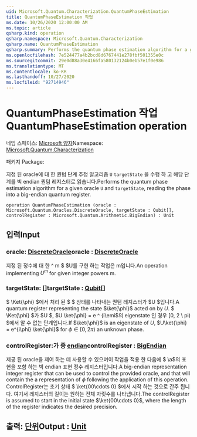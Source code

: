 ```yaml
---
uid: Microsoft.Quantum.Characterization.QuantumPhaseEstimation
title: QuantumPhaseEstimation 작업
ms.date: 10/26/2020 12:00:00 AM
ms.topic: article
qsharp.kind: operation
qsharp.namespace: Microsoft.Quantum.Characterization
qsharp.name: QuantumPhaseEstimation
qsharp.summary: Performs the quantum phase estimation algorithm for a given oracle `U` and `targetState`, reading the phase into a big-endian quantum register.
ms.openlocfilehash: 7e524477a4b2bcd8d6767441e278fbf501355e0c
ms.sourcegitcommit: 29e0d88a30e4166fa580132124b0eb57e1f0e986
ms.translationtype: MT
ms.contentlocale: ko-KR
ms.lasthandoff: 10/27/2020
ms.locfileid: "92714946"
---
```

# <a name="quantumphaseestimation-operation"></a><span data-ttu-id="acf07-102">QuantumPhaseEstimation 작업</span><span class="sxs-lookup"><span data-stu-id="acf07-102">QuantumPhaseEstimation operation</span></span>

<span data-ttu-id="acf07-103">네임 스페이스: [Microsoft 양자](xref:Microsoft.Quantum.Characterization)</span><span class="sxs-lookup"><span data-stu-id="acf07-103">Namespace: [Microsoft.Quantum.Characterization](xref:Microsoft.Quantum.Characterization)</span></span>

<span data-ttu-id="acf07-104">패키지 [](https://nuget.org/packages/)</span><span class="sxs-lookup"><span data-stu-id="acf07-104">Package: [](https://nuget.org/packages/)</span></span>


<span data-ttu-id="acf07-105">지정 된 oracle에 대 한 퀀텀 단계 추정 알고리즘 `U` `targetState` 을 수행 하 고 해당 단계를 빅 endian 퀀텀 레지스터로 읽습니다.</span><span class="sxs-lookup"><span data-stu-id="acf07-105">Performs the quantum phase estimation algorithm for a given oracle `U` and `targetState`, reading the phase into a big-endian quantum register.</span></span>

```qsharp
operation QuantumPhaseEstimation (oracle : Microsoft.Quantum.Oracles.DiscreteOracle, targetState : Qubit[], controlRegister : Microsoft.Quantum.Arithmetic.BigEndian) : Unit
```


## <a name="input"></a><span data-ttu-id="acf07-106">입력</span><span class="sxs-lookup"><span data-stu-id="acf07-106">Input</span></span>

### <a name="oracle--discreteoracle"></a><span data-ttu-id="acf07-107">oracle: [DiscreteOracle](xref:Microsoft.Quantum.Oracles.DiscreteOracle)</span><span class="sxs-lookup"><span data-stu-id="acf07-107">oracle : [DiscreteOracle](xref:Microsoft.Quantum.Oracles.DiscreteOracle)</span></span>

<span data-ttu-id="acf07-108">지정 된 정수에 대 한 ^ m $ $U를 구현 하는 작업은 m입니다.</span><span class="sxs-lookup"><span data-stu-id="acf07-108">An operation implementing $U^m$ for given integer powers m.</span></span>


### <a name="targetstate--qubit"></a><span data-ttu-id="acf07-109">targetState: [[](xref:microsoft.quantum.lang-ref.qubit)]</span><span class="sxs-lookup"><span data-stu-id="acf07-109">targetState : [Qubit](xref:microsoft.quantum.lang-ref.qubit)[]</span></span>

<span data-ttu-id="acf07-110">$ \Ket{\phi} $에서 처리 된 $ $ 상태를 나타내는 퀀텀 레지스터가 $U $입니다.</span><span class="sxs-lookup"><span data-stu-id="acf07-110">A quantum register representing the state $\ket{\phi}$ acted on by $U$.</span></span> <span data-ttu-id="acf07-111">$ \Ket{\phi} $가 $U $, $U \ket{\phi} = e ^ {i\emi\$의 eigenstate 인 경우 [0, 2 \ pi) $에서 알 수 없는 단계입니다.</span><span class="sxs-lookup"><span data-stu-id="acf07-111">If $\ket{\phi}$ is an eigenstate of $U$, $U\ket{\phi} = e^{i\phi} \ket{\phi}$ for $\phi \in [0, 2\pi)$ an unknown phase.</span></span>


### <a name="controlregister--bigendian"></a><span data-ttu-id="acf07-112">controlRegister:가 중 [endian](xref:Microsoft.Quantum.Arithmetic.BigEndian)</span><span class="sxs-lookup"><span data-stu-id="acf07-112">controlRegister : [BigEndian](xref:Microsoft.Quantum.Arithmetic.BigEndian)</span></span>

<span data-ttu-id="acf07-113">제공 된 oracle을 제어 하는 데 사용할 수 있으며이 작업을 적용 한 다음에 $ \\a$의 표현을 포함 하는 빅 endian 표현 정수 레지스터입니다.</span><span class="sxs-lookup"><span data-stu-id="acf07-113">A big-endian representation integer register that can be used to control the provided oracle, and that will contain the a representation of $\phi$ following the application of this operation.</span></span> <span data-ttu-id="acf07-114">ControlRegister는 초기 상태 $ \ket{00\cdots 0} $에서 시작 하는 것으로 간주 됩니다. 여기서 레지스터의 길이는 원하는 전체 자릿수를 나타냅니다.</span><span class="sxs-lookup"><span data-stu-id="acf07-114">The controlRegister is assumed to start in the initial state $\ket{00\cdots 0}$, where the length of the register indicates the desired precision.</span></span>



## <a name="output--unit"></a><span data-ttu-id="acf07-115">출력: [단위](xref:microsoft.quantum.lang-ref.unit)</span><span class="sxs-lookup"><span data-stu-id="acf07-115">Output : [Unit](xref:microsoft.quantum.lang-ref.unit)</span></span>

